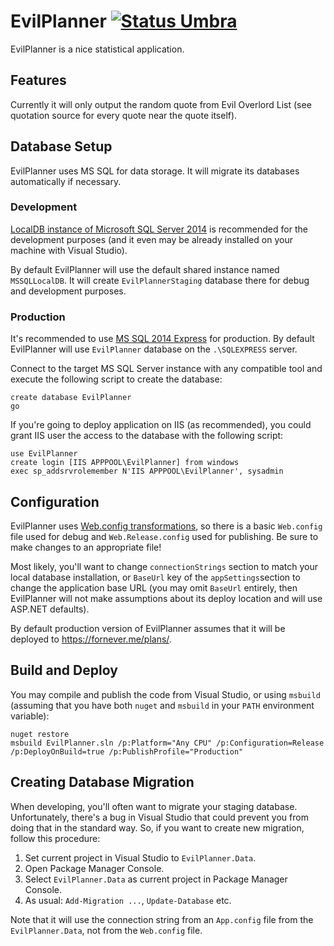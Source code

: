EvilPlanner [![Status Umbra](https://img.shields.io/badge/status-umbra-red.svg)](https://github.com/ForNeVeR/andivionian-status-classifier)
===========
EvilPlanner is a nice statistical application.

Features
--------
Currently it will only output the random quote from Evil Overlord List (see
quotation source for every quote near the quote itself).

Database Setup
--------------
EvilPlanner uses MS SQL for data storage. It will migrate its databases
automatically if necessary.

### Development
[LocalDB instance of Microsoft SQL Server 2014][mssql-localdb] is recommended
for the development purposes (and it even may be already installed on your
machine with Visual Studio).

By default EvilPlanner will use the default shared instance named
`MSSQLLocalDB`. It will create `EvilPlannerStaging` database there for
debug and development purposes.

### Production
It's recommended to use [MS SQL 2014 Express][mssql-express] for production. By
default EvilPlanner will use `EvilPlanner` database on the `.\SQLEXPRESS`
server.

Connect to the target MS SQL Server instance with any compatible tool and
execute the following script to create the database:

    create database EvilPlanner
    go

If you're going to deploy application on IIS (as recommended), you could grant
IIS user the access to the database with the following script:

    use EvilPlanner
    create login [IIS APPPOOL\EvilPlanner] from windows
    exec sp_addsrvrolemember N'IIS APPPOOL\EvilPlanner', sysadmin

Configuration
-------------
EvilPlanner uses [Web.config transformations][web-config-transform], so there
is a basic `Web.config` file used for debug and `Web.Release.config` used for
publishing. Be sure to make changes to an appropriate file!

Most likely, you'll want to change `connectionStrings` section to match your
local database installation, or `BaseUrl` key of the `appSettings`section to
change the application base URL (you may omit `BaseUrl` entirely, then
EvilPlanner will not make assumptions about its deploy location and will use
ASP.NET defaults).

By default production version of EvilPlanner assumes that it will be deployed
to https://fornever.me/plans/.

Build and Deploy
------------
You may compile and publish the code from Visual Studio, or using `msbuild`
(assuming that you have both `nuget` and `msbuild` in your `PATH` environment
variable):

    nuget restore
    msbuild EvilPlanner.sln /p:Platform="Any CPU" /p:Configuration=Release /p:DeployOnBuild=true /p:PublishProfile="Production"

Creating Database Migration
---------------------------
When developing, you'll often want to migrate your staging database.
Unfortunately, there's a bug in Visual Studio that could prevent you from doing
that in the standard way. So, if you want to create new migration, follow this
procedure:

1. Set current project in Visual Studio to `EvilPlanner.Data`.
2. Open Package Manager Console.
3. Select `EvilPlanner.Data` as current project in Package Manager Console.
4. As usual: `Add-Migration ...`, `Update-Database` etc.

Note that it will use the connection string from an `App.config` file from the
`EvilPlanner.Data`, not from the `Web.config` file.

[mssql-express]: https://www.microsoft.com/en-US/download/details.aspx?id=42299
[mssql-localdb]: https://msdn.microsoft.com/ru-ru/library/hh510202(v=sql.120).aspx
[web-config-transform]: http://www.asp.net/mvc/overview/deployment/visual-studio-web-deployment/web-config-transformations
